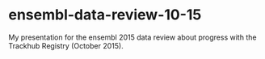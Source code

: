 # ensembl-data-review-10-15
My presentation for the ensembl 2015 data review about progress with the Trackhub Registry (October 2015).
